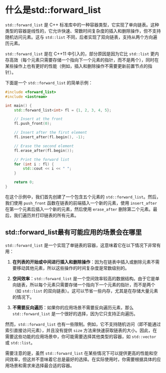 # 什么是std::forward_list
`std::forward_list` 是 C++ 标准库中的一种容器类型，它实现了单向链表。这种类型的容器是线性的，它允许快速、常数时间复杂度的插入和删除操作，但不支持随机访问元素。这与 `std::list` 不同，后者实现了双向链表，支持从两个方向遍历元素。

`std::forward_list` 是在 C++11 中引入的，部分原因是因为它比 `std::list` 更内存高效（每个元素只需要存储一个指向下一个元素的指针，而不是两个），同时在某些操作上也有更好的性能（例如，插入和删除操作不需要更新前置节点的指针）。

下面是一个 `std::forward_list` 的简单示例：

```cpp
#include <forward_list>
#include <iostream>

int main() {
    std::forward_list<int> fl = {1, 2, 3, 4, 5};

    // Insert at the front
    fl.push_front(0);

    // Insert after the first element
    fl.insert_after(fl.begin(), -1);

    // Erase the second element
    fl.erase_after(fl.begin());

    // Print the forward list
    for (int i : fl) {
        std::cout << i << " ";
    }

    return 0;
}
```

在这个示例中，我们首先创建了一个包含五个元素的 `std::forward_list`。然后，我们使用 `push_front` 函数在链表的前端插入一个新的元素，使用 `insert_after` 在第一个元素后插入一个新的元素，然后使用 `erase_after` 删除第二个元素。最后，我们遍历并打印链表的所有元素。

## std::forward_list最有可能应用的场景会在哪里

`std::forward_list` 是一个实现了单链表的容器，这意味着它在以下情况下非常有用：

1. **在列表的开始或中间进行插入和删除操作**：因为在链表中插入或删除元素不需要移动其他元素，所以这些操作的时间复杂度是常数级别的。

2. **空间效率**：`std::forward_list` 是一个空间效率较高的数据结构。由于它是单向链表，所以每个元素只需要存储一个指向下一个元素的指针，而不是两个（如 `std::list` 的双向链表）。这可以节省一些内存，尤其是在存储大量元素的情况下。

3. **不需要反向遍历**：如果你的应用场景不需要反向遍历元素，那么 `std::forward_list` 是一个很好的选择，因为它只支持正向遍历。

然而，`std::forward_list` 也有一些限制。例如，它不支持随机访问（即不能通过索引直接访问元素），并且没有提供 `size` 方法来快速获取链表的大小。因此，在需要这些功能的应用场景中，你可能需要选择其他类型的容器，如 `std::vector` 或 `std::list`。

需要注意的是，虽然 `std::forward_list` 在某些情况下可以提供更高的性能和空间效率，但这并不意味着它总是最好的选择。在实际使用时，你需要根据具体的应用场景和需求来选择最合适的容器。